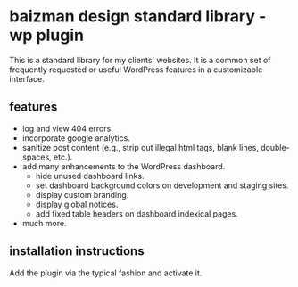 # baizman design standard library - wp plugin

This is a standard library for my clients' websites. It is a common set of frequently requested or useful WordPress features in a customizable interface.

## features

+ log and view 404 errors.
+ incorporate google analytics.
+ sanitize post content (e.g., strip out illegal html tags, blank lines, double-spaces, etc.).
+ add many enhancements to the WordPress dashboard.
  + hide unused dashboard links.
  + set dashboard background colors on development and staging sites.
  + display custom branding.
  + display global notices.
  + add fixed table headers on dashboard indexical pages.
+ much more.

## installation instructions

Add the plugin via the typical fashion and activate it.
